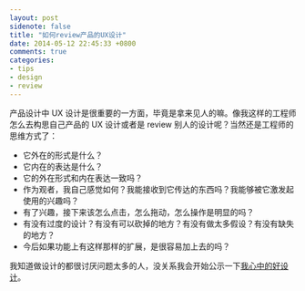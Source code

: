 ```yaml
---
layout: post
sidenote: false
title: "如何review产品的UX设计"
date: 2014-05-12 22:45:33 +0800
comments: true
categories:
- tips
- design
- review
---
```


产品设计中 UX 设计是很重要的一方面，毕竟是拿来见人的嘛。像我这样的工程师怎么去构思自己产品的 UX 设计或者是 review 别人的设计呢？当然还是工程师的思维方式了：

   * 它外在的形式是什么？
   * 它内在的表达是什么？
   * 它的外在形式和内在表达一致吗？
   * 作为观者，我自己感觉如何？我能接收到它传达的东西吗？我能够被它激发起使用的兴趣吗？
   * 有了兴趣，接下来该怎么点击，怎么拖动，怎么操作是明显的吗？
   * 有没有过度的设计？有没有可以砍掉的地方？有没有做太多假设？有没有缺失的地方？
   * 今后如果功能上有这样那样的扩展，是很容易加上去的吗？

我知道做设计的都很讨厌问题太多的人，没关系我会开始公示一下[我心中的好设计](http://nd.lenciel.com/)。

